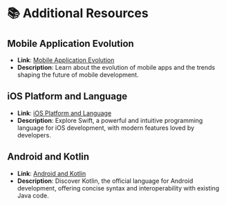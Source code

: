 # 📚 Additional Resources

## Mobile Application Evolution

- **Link**: [Mobile Application Evolution](https://www.appverticals.com/blog/evolution-of-mobile-apps/)
- **Description**: Learn about the evolution of mobile apps and the trends shaping the future of mobile development.

## iOS Platform and Language

- **Link**: [iOS Platform and Language](https://developer.apple.com/swift/#:~:text=Swift%20is%20a%20powerful%20and,includes%20modern%20features%20developers%20love.)
- **Description**: Explore Swift, a powerful and intuitive programming language for iOS development, with modern features loved by developers.

## Android and Kotlin

- **Link**: [Android and Kotlin](https://developer.android.com/kotlin)
- **Description**: Discover Kotlin, the official language for Android development, offering concise syntax and interoperability with existing Java code.
